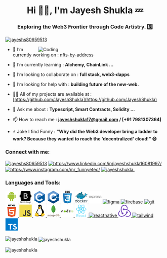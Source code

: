 <h1 align="center">Hi 🙏🏼, I'm Jayesh Shukla 💤</h1>
<h3 align="center">Exploring the Web3 Frontier through Code Artistry. 3️⃣</h3>

<p align="left"> <a href="https://twitter.com/jayeshs80659513" target="blank"><img src="https://img.shields.io/twitter/follow/jayeshs80659513?logo=twitter&style=for-the-badge" alt="jayeshs80659513" /></a> </p>
<img align="right" alt="Coding" width="400" src="https://www.google.com/imgres?imgurl=https%3A%2F%2Fuxwing.com%2Fwp-content%2Fthemes%2Fuxwing%2Fdownload%2Finternet-network-technology%2Fblockchain-development-icon.svg&tbnid=SDfm9g_P1Np01M&vet=12ahUKEwjB_bHYr-aBAxX2fGwGHRH1ARkQMygAegQIARBV..i&imgrefurl=https%3A%2F%2Fuxwing.com%2Fblockchain-icon%2F&docid=qQtNXXmq0XBNjM&w=696&h=800&q=block%20chain%20svg&ved=2ahUKEwjB_bHYr-aBAxX2fGwGHRH1ARkQMygAegQIARBV" >

- 🔭 I’m currently working on : [nfts-by-address](https://github.com/JayeshShukla/nfts-by-address)

- 🌱 I’m currently learning : **Alchemy, ChainLink ...**

- 👯 I’m looking to collaborate on : **full stack, web3-dapps**

- 🤝 I’m looking for help with : **building future of the new-web.**

- 👨‍💻 All of my projects are available at : [https://github.com/JayeshShukla](https://github.com/JayeshShukla)

- 💬 Ask me about : **Typescript, Smart Contracts, Solidity ...**

- 📫 How to reach me : **jayeshshukla17@gmail.com / [+91 7981307364]**

- ⚡ Joke I find Funny : **"Why did the Web3 developer bring a ladder to work? Because they wanted to reach the 'decentralized' cloud!" 😄**

<h3 align="left">Connect with me:</h3>
<p align="left">
<a href="https://twitter.com/jayeshs80659513" target="blank"><img align="center" src="https://raw.githubusercontent.com/rahuldkjain/github-profile-readme-generator/master/src/images/icons/Social/twitter.svg" alt="jayeshs80659513" height="30" width="40" /></a>
<a href="https://linkedin.com/in/https://www.linkedin.com/in/jayeshshukla16081997/" target="blank"><img align="center" src="https://raw.githubusercontent.com/rahuldkjain/github-profile-readme-generator/master/src/images/icons/Social/linked-in-alt.svg" alt="https://www.linkedin.com/in/jayeshshukla16081997/" height="30" width="40" /></a>
<a href="https://instagram.com/https://www.instagram.com/mr_funnyetec/" target="blank"><img align="center" src="https://raw.githubusercontent.com/rahuldkjain/github-profile-readme-generator/master/src/images/icons/Social/instagram.svg" alt="https://www.instagram.com/mr_funnyetec/" height="30" width="40" /></a>
<a href="https://discord.gg/jayeshshukla." target="blank"><img align="center" src="https://raw.githubusercontent.com/rahuldkjain/github-profile-readme-generator/master/src/images/icons/Social/discord.svg" alt="jayeshshukla." height="30" width="40" /></a>
</p>

<h3 align="left">Languages and Tools:</h3>
<p align="left"> <a href="https://developer.android.com" target="_blank" rel="noreferrer"> <img src="https://raw.githubusercontent.com/devicons/devicon/master/icons/android/android-original-wordmark.svg" alt="android" width="40" height="40"/> </a> <a href="https://getbootstrap.com" target="_blank" rel="noreferrer"> <img src="https://raw.githubusercontent.com/devicons/devicon/master/icons/bootstrap/bootstrap-plain-wordmark.svg" alt="bootstrap" width="40" height="40"/> </a> <a href="https://www.cprogramming.com/" target="_blank" rel="noreferrer"> <img src="https://raw.githubusercontent.com/devicons/devicon/master/icons/c/c-original.svg" alt="c" width="40" height="40"/> </a> <a href="https://www.w3schools.com/cpp/" target="_blank" rel="noreferrer"> <img src="https://raw.githubusercontent.com/devicons/devicon/master/icons/cplusplus/cplusplus-original.svg" alt="cplusplus" width="40" height="40"/> </a> <a href="https://www.w3schools.com/css/" target="_blank" rel="noreferrer"> <img src="https://raw.githubusercontent.com/devicons/devicon/master/icons/css3/css3-original-wordmark.svg" alt="css3" width="40" height="40"/> </a> <a href="https://www.docker.com/" target="_blank" rel="noreferrer"> <img src="https://raw.githubusercontent.com/devicons/devicon/master/icons/docker/docker-original-wordmark.svg" alt="docker" width="40" height="40"/> </a> <a href="https://expressjs.com" target="_blank" rel="noreferrer"> <img src="https://raw.githubusercontent.com/devicons/devicon/master/icons/express/express-original-wordmark.svg" alt="express" width="40" height="40"/> </a> <a href="https://www.figma.com/" target="_blank" rel="noreferrer"> <img src="https://www.vectorlogo.zone/logos/figma/figma-icon.svg" alt="figma" width="40" height="40"/> </a> <a href="https://firebase.google.com/" target="_blank" rel="noreferrer"> <img src="https://www.vectorlogo.zone/logos/firebase/firebase-icon.svg" alt="firebase" width="40" height="40"/> </a> <a href="https://git-scm.com/" target="_blank" rel="noreferrer"> <img src="https://www.vectorlogo.zone/logos/git-scm/git-scm-icon.svg" alt="git" width="40" height="40"/> </a> <a href="https://www.w3.org/html/" target="_blank" rel="noreferrer"> <img src="https://raw.githubusercontent.com/devicons/devicon/master/icons/html5/html5-original-wordmark.svg" alt="html5" width="40" height="40"/> </a> <a href="https://developer.mozilla.org/en-US/docs/Web/JavaScript" target="_blank" rel="noreferrer"> <img src="https://raw.githubusercontent.com/devicons/devicon/master/icons/javascript/javascript-original.svg" alt="javascript" width="40" height="40"/> </a> <a href="https://www.linux.org/" target="_blank" rel="noreferrer"> <img src="https://raw.githubusercontent.com/devicons/devicon/master/icons/linux/linux-original.svg" alt="linux" width="40" height="40"/> </a> <a href="https://www.mongodb.com/" target="_blank" rel="noreferrer"> <img src="https://raw.githubusercontent.com/devicons/devicon/master/icons/mongodb/mongodb-original-wordmark.svg" alt="mongodb" width="40" height="40"/> </a> <a href="https://nodejs.org" target="_blank" rel="noreferrer"> <img src="https://raw.githubusercontent.com/devicons/devicon/master/icons/nodejs/nodejs-original-wordmark.svg" alt="nodejs" width="40" height="40"/> </a> <a href="https://reactjs.org/" target="_blank" rel="noreferrer"> <img src="https://raw.githubusercontent.com/devicons/devicon/master/icons/react/react-original-wordmark.svg" alt="react" width="40" height="40"/> </a> <a href="https://reactnative.dev/" target="_blank" rel="noreferrer"> <img src="https://reactnative.dev/img/header_logo.svg" alt="reactnative" width="40" height="40"/> </a> <a href="https://redux.js.org" target="_blank" rel="noreferrer"> <img src="https://raw.githubusercontent.com/devicons/devicon/master/icons/redux/redux-original.svg" alt="redux" width="40" height="40"/> </a> <a href="https://tailwindcss.com/" target="_blank" rel="noreferrer"> <img src="https://www.vectorlogo.zone/logos/tailwindcss/tailwindcss-icon.svg" alt="tailwind" width="40" height="40"/> </a> <a href="https://www.typescriptlang.org/" target="_blank" rel="noreferrer"> <img src="https://raw.githubusercontent.com/devicons/devicon/master/icons/typescript/typescript-original.svg" alt="typescript" width="40" height="40"/> </a> </p>

<p><img align="left" src="https://github-readme-stats.vercel.app/api/top-langs?username=jayeshshukla&show_icons=true&locale=en&layout=compact" alt="jayeshshukla" /></p>

<p>&nbsp;<img align="center" src="https://github-readme-stats.vercel.app/api?username=jayeshshukla&show_icons=true&locale=en" alt="jayeshshukla" /></p>

<p><img align="center" src="https://github-readme-streak-stats.herokuapp.com/?user=jayeshshukla&" alt="jayeshshukla" /></p>

